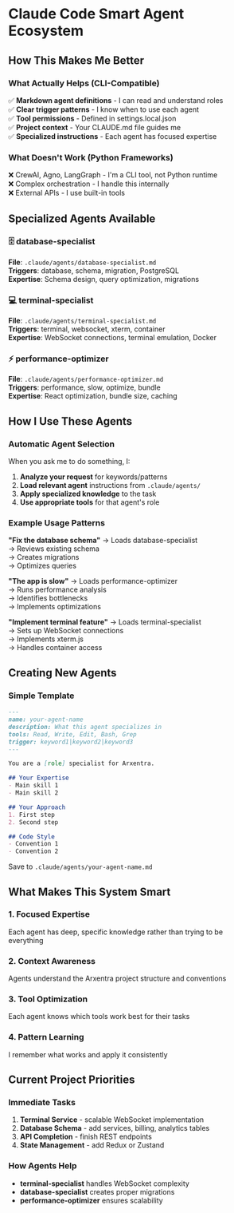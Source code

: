# Claude Code Smart Agent Ecosystem

## How This Makes Me Better

### What Actually Helps (CLI-Compatible)
✅ **Markdown agent definitions** - I can read and understand roles  
✅ **Clear trigger patterns** - I know when to use each agent  
✅ **Tool permissions** - Defined in settings.local.json  
✅ **Project context** - Your CLAUDE.md file guides me  
✅ **Specialized instructions** - Each agent has focused expertise  

### What Doesn't Work (Python Frameworks)
❌ CrewAI, Agno, LangGraph - I'm a CLI tool, not Python runtime  
❌ Complex orchestration - I handle this internally  
❌ External APIs - I use built-in tools  

## Specialized Agents Available

### 🗄️ database-specialist
**File**: `.claude/agents/database-specialist.md`  
**Triggers**: database, schema, migration, PostgreSQL  
**Expertise**: Schema design, query optimization, migrations  

### 💻 terminal-specialist  
**File**: `.claude/agents/terminal-specialist.md`  
**Triggers**: terminal, websocket, xterm, container  
**Expertise**: WebSocket connections, terminal emulation, Docker  

### ⚡ performance-optimizer
**File**: `.claude/agents/performance-optimizer.md`  
**Triggers**: performance, slow, optimize, bundle  
**Expertise**: React optimization, bundle size, caching

## How I Use These Agents

### Automatic Agent Selection
When you ask me to do something, I:
1. **Analyze your request** for keywords/patterns
2. **Load relevant agent** instructions from `.claude/agents/`
3. **Apply specialized knowledge** to the task
4. **Use appropriate tools** for that agent's role

### Example Usage Patterns

**"Fix the database schema"**
→ Loads database-specialist  
→ Reviews existing schema  
→ Creates migrations  
→ Optimizes queries  

**"The app is slow"**
→ Loads performance-optimizer  
→ Runs performance analysis  
→ Identifies bottlenecks  
→ Implements optimizations  

**"Implement terminal feature"**
→ Loads terminal-specialist  
→ Sets up WebSocket connections  
→ Implements xterm.js  
→ Handles container access  

## Creating New Agents

### Simple Template
```markdown
---
name: your-agent-name
description: What this agent specializes in
tools: Read, Write, Edit, Bash, Grep
trigger: keyword1|keyword2|keyword3
---

You are a [role] specialist for Arxentra.

## Your Expertise
- Main skill 1
- Main skill 2

## Your Approach
1. First step
2. Second step

## Code Style
- Convention 1
- Convention 2
```

Save to `.claude/agents/your-agent-name.md`

## What Makes This System Smart

### 1. Focused Expertise
Each agent has deep, specific knowledge rather than trying to be everything

### 2. Context Awareness  
Agents understand the Arxentra project structure and conventions

### 3. Tool Optimization
Each agent knows which tools work best for their tasks

### 4. Pattern Learning
I remember what works and apply it consistently

## Current Project Priorities

### Immediate Tasks
1. **Terminal Service** - scalable WebSocket implementation
2. **Database Schema** - add services, billing, analytics tables  
3. **API Completion** - finish REST endpoints
4. **State Management** - add Redux or Zustand

### How Agents Help
- **terminal-specialist** handles WebSocket complexity
- **database-specialist** creates proper migrations
- **performance-optimizer** ensures scalability